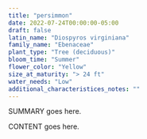 ```yaml
---
title: "persimmon"
date: 2022-07-24T00:00:00-05:00
draft: false
latin_name: "Diospyros virginiana"
family_name: "Ebenaceae"
plant_type: "Tree (deciduous)"
bloom_time: "Summer"
flower_color: "Yellow"
size_at_maturity: "> 24 ft"
water_needs: "Low"
additional_characteristices_notes: ""
---
```


SUMMARY goes here.

<!--more-->

CONTENT goes here.